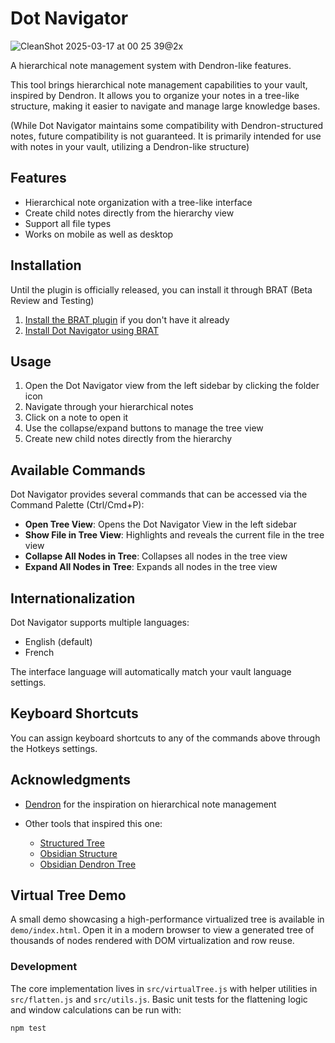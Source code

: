 # Dot Navigator

![CleanShot 2025-03-17 at 00 25 39@2x](https://github.com/user-attachments/assets/2aa914d7-3602-4b9d-8cba-9c50840438b3)

A hierarchical note management system with Dendron-like features.

This tool brings hierarchical note management capabilities to your vault, inspired by Dendron. It allows you to organize your notes in a tree-like structure, making it easier to navigate and manage large knowledge bases.

(While Dot Navigator maintains some compatibility with Dendron-structured notes, future compatibility is not guaranteed. It is primarily intended for use with notes in your vault, utilizing a Dendron-like structure)

## Features

- Hierarchical note organization with a tree-like interface
- Create child notes directly from the hierarchy view
- Support all file types
- Works on mobile as well as desktop

## Installation

Until the plugin is officially released, you can install it through BRAT (Beta Review and Testing)
1. [Install the BRAT plugin](obsidian://show-plugin?id=obsidian42-brat) if you don't have it already
2. [Install Dot Navigator using BRAT](obsidian://brat?plugin=jeansordes/dot-navigator)

## Usage

1. Open the Dot Navigator view from the left sidebar by clicking the folder icon
2. Navigate through your hierarchical notes
3. Click on a note to open it
4. Use the collapse/expand buttons to manage the tree view
5. Create new child notes directly from the hierarchy

## Available Commands

Dot Navigator provides several commands that can be accessed via the Command Palette (Ctrl/Cmd+P):

- **Open Tree View**: Opens the Dot Navigator View in the left sidebar
- **Show File in Tree View**: Highlights and reveals the current file in the tree view
- **Collapse All Nodes in Tree**: Collapses all nodes in the tree view
- **Expand All Nodes in Tree**: Expands all nodes in the tree view

## Internationalization

Dot Navigator supports multiple languages:
- English (default)
- French

The interface language will automatically match your vault language settings.

## Keyboard Shortcuts

You can assign keyboard shortcuts to any of the commands above through the Hotkeys settings.

## Acknowledgments

- [Dendron](https://www.dendron.so/) for the inspiration on hierarchical note management

- Other tools that inspired this one:
  - [Structured Tree](https://github.com/Rudtrack/structured-tree)
  - [Obsidian Structure](https://github.com/dobrovolsky/obsidian-structure)
  - [Obsidian Dendron Tree](https://github.com/levirs565/obsidian-dendron-tree)


## Virtual Tree Demo

A small demo showcasing a high-performance virtualized tree is available in `demo/index.html`. Open it in a modern browser to view a generated tree of thousands of nodes rendered with DOM virtualization and row reuse.

### Development

The core implementation lives in `src/virtualTree.js` with helper utilities in `src/flatten.js` and `src/utils.js`. Basic unit tests for the flattening logic and window calculations can be run with:

```bash
npm test
```

